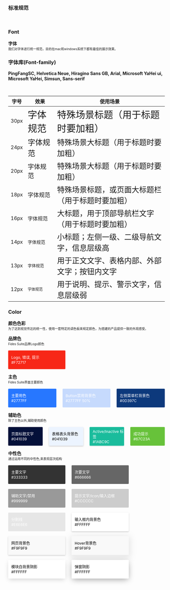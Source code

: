 ### 标准规范
<br>

### Font
**字体** 
<br>
<font size=1.5>我们对字体进行统一规范，目的在mac和windows系统下都有最佳的展示效果。</font>


### 字体库(Font-family)
**PingFangSC, Helvetica Neue, Hiragino Sans GB, Arial, Microsoft YaHei ui, Microsoft YaHei, Simsun, Sans-serif**

<br>

|字号|效果|使用场景|
|------|------|------|
|30px|<span style="font-size: 30px;">字体规范</span>|<span style="font-size: 30px;">特殊场景标题（用于标题时要加粗）</span>|
|24px|<span style="font-size: 24px;">字体规范</span>|<span style="font-size: 24px;">特殊场景大标题（用于标题时要加粗）</span>|
|20px|<span style="font-size: 20px;">字体规范</span>|<span style="font-size: 24px;">特殊场景大标题（用于标题时要加粗）</span>|
|18px|<span style="font-size: 18px;">字体规范</span>|<span style="font-size: 24px;">特殊场景标题，或页面大标题栏（用于标题时要加粗）</span>|
|16px|<span style="font-size: 16px;">字体规范</span>|<span style="font-size: 24px;">大标题，用于顶部导航栏文字（用于标题时要加粗）</span>|
|14px|<span style="font-size: 14px;">字体规范</span>|<span style="font-size: 24px;">小标题；左侧一级、二级导航文字，信息层级高</span>|
|13px|<span style="font-size: 13px;">字体规范</span>|<span style="font-size: 24px;">用于正文文字、表格内部、外部文字；按钮内文字</span>|
|12px|<span style="font-size: 12px;">字体规范</span>|<span style="font-size: 24px;">用于说明、提示、警示文字，信息层级弱</span>|

### Color
**颜色色彩**
<br>
<font size=1.5>为了达到视觉传达的统一性，使用一套特定的调色板来规定颜色，为搭建的产品提供一致的外观感受。</font>
<br>

**品牌色**
<br>
<font size=1.5>Fides Suite品牌Logo颜色</font>
<div style="width:184px;
height:60px;
background:rgba(247,39,23,1);
border-radius:2px;font-size:12px;color:rgba(255,255,255,1);padding-left: 10px;
    box-sizing: border-box;display:flex;justify-content:center;flex-direction:column;">
  <span style="line-height:17px;display:block">Logo, 错误, 提示</span>
  <span>#F72717</span>
</div>


**主色**
<br>
<font size=1.5>Fides Suite界面主要颜色</font>
<div style="display:flex">
<div style="width:184px;
height:60px;
background:rgba(39,119,255,1);
border-radius:2px;font-size:12px;color:rgba(255,255,255,1);padding-left: 10px;
    box-sizing: border-box;display:flex;justify-content:center;flex-direction:column;">
  <span style="line-height:17px;display:block">主要用色</span>
  <span>#2777FF</span>
</div>

<div style="width:184px;
height:60px;
background:rgba(39,119,255,0.5);
opacity: 0.5;
margin: 0 20px;
border-radius:2px;font-size:12px;color:rgba(255,255,255,1);padding-left: 10px;
    box-sizing: border-box;display:flex;justify-content:center;flex-direction:column;">
  <span style="line-height:17px;display:block">Button禁用背景色</span>
  <span>#2777FF  50%</span>
</div>
<div style="width:184px;
height:60px;
background:rgba(13,57,124,1);
border-radius:2px;font-size:12px;color:rgba(255,255,255,1);padding-left: 10px;
    box-sizing: border-box;display:flex;justify-content:center;flex-direction:column;">
  <span style="line-height:17px;display:block">左侧菜单栏背景色</span>
  <span>#0D397C</span>
</div>
</div>


**辅助色**
<br>
<font size=1.5>除了主色以外,辅助使用颜色</font>
<div style="display:flex;">
<div style="width:184px;
height:60px;
background:rgba(4,16,57,1);
border-radius:2px;font-size:12px;color:rgba(255,255,255,1);padding-left: 10px;
    box-sizing: border-box;display:flex;justify-content:center;flex-direction:column;">
  <span style="line-height:17px;display:block">页面标题文字</span>
  <span>#041039</span>
</div>

<div style="width:184px;
height:60px;
background:rgba(236,244,255,1);
box-shadow:0px 2px 4px 0px rgba(204,204,204,1);
margin: 0 20px;
border-radius:2px;font-size:12px;color:#000;padding-left: 10px;
    box-sizing: border-box;display:flex;justify-content:center;flex-direction:column;">
  <span style="line-height:17px;display:block">表格表头背景色</span>
  <span>#041039</span>
</div>

<div style="width:184px;
height:60px;
background:rgba(26,188,156,1);
box-shadow:0px 2px 2px 0px rgba(109,170,158,0.3);
margin: 0px 20px 0px 0px;
border-radius:2px;font-size:12px;color:#fff;padding-left: 10px;
    box-sizing: border-box;display:flex;justify-content:center;flex-direction:column;">
  <span style="line-height:17px;display:block">Active/Inactive 标签</span>
  <span>#1ABC9C</span>
</div>

<div style="width:184px;
height:60px;
background:rgba(103,194,58,1);
border-radius:2px;font-size:12px;color:#fff;padding-left: 10px;
    box-sizing: border-box;display:flex;justify-content:center;flex-direction:column;">
  <span style="line-height:17px;display:block">成功提示</span>
  <span>#67C23A</span>
</div>
</div>


**中性色**
<br>
<font size=1.5>通过运用不同的中性色,来表现层次结构</font>
<div style="display: flex; flex-wrap: wrap;">
<div style="width:184px;
height:60px;
background:rgba(51,51,51,1);
margin-bottom: 16px;
margin-right: 20px;
border-radius:2px;font-size:12px;color:#fff;padding-left: 10px;
    box-sizing: border-box;display:flex;justify-content:center;flex-direction:column;">
  <span style="line-height:17px;display:block">主要文字</span>
  <span>#333333</span>
</div>

<div style="width:184px;
height:60px;
background:rgba(102,102,102,1);
margin-bottom: 16px;
margin-right: 20px;
border-radius:2px;font-size:12px;color:#fff;padding-left: 10px;
    box-sizing: border-box;display:flex;justify-content:center;flex-direction:column;">
  <span style="line-height:17px;display:block">次要文字</span>
  <span>#666666</span>
</div>

<div style="width:184px;
height:60px;
background:rgba(153,153,153,1);
margin-bottom: 16px;
margin-right: 20px;
border-radius:2px;font-size:12px;color:#fff;padding-left: 10px;
    box-sizing: border-box;display:flex;justify-content:center;flex-direction:column;">
  <span style="line-height:17px;display:block">辅助文字/禁用</span>
  <span>#999999</span>
</div>

<div style="width:184px;
height:60px;
background:rgba(204,204,204,1);
margin-bottom: 16px;
margin-right: 20px;
border-radius:2px;font-size:12px;color:#fff;padding-left: 10px;
    box-sizing: border-box;display:flex;justify-content:center;flex-direction:column;">
  <span style="line-height:17px;display:block">提示文字/Icon/输入边框</span>
  <span>#CCCCCC</span>
</div>

<div style="width:184px;
height:60px;
background:rgba(230,230,230,1);
margin-bottom: 16px;
margin-right: 20px;
border-radius:2px;font-size:12px;color:#fff;padding-left: 10px;
    box-sizing: border-box;display:flex;justify-content:center;flex-direction:column;">
  <span style="line-height:17px;display:block">分割线</span>
  <span>#E6E6E6</span>
</div>

<div style="width:184px;
height:60px;
background:rgba(255,255,255,1);
box-shadow:0px 2px 4px 0px rgba(204,204,204,1);
margin-bottom: 16px;
margin-right: 20px;
border-radius:2px;font-size:12px;color:#000;padding-left: 10px;
    box-sizing: border-box;display:flex;justify-content:center;flex-direction:column;">
  <span style="line-height:17px;display:block">输入框内背景色</span>
  <span>#FFFFFF</span>
</div>

<div style="width:184px;
height:60px;
background:rgba(249,249,249,1);
box-shadow:0px 2px 4px 0px rgba(204,204,204,1);
margin-bottom: 16px;
margin-right: 20px;
border-radius:2px;font-size:12px;color:#000;padding-left: 10px;
    box-sizing: border-box;display:flex;justify-content:center;flex-direction:column;">
  <span style="line-height:17px;display:block">网页背景色</span>
  <span>#F9F9F9</span>
</div>

<div style="width:184px;
height:60px;
background:rgba(249,249,249,1);
box-shadow:0px 5px 20px 5px rgba(204,204,204,0.46);
margin-bottom: 16px;
margin-right: 20px;
border-radius:2px;font-size:12px;color:#000;padding-left: 10px;
    box-sizing: border-box;display:flex;justify-content:center;flex-direction:column;">
  <span style="line-height:17px;display:block">Hover背景色</span>
  <span>#F9F9F9</span>
</div>

<div style="width:184px;
height:60px;
background:rgba(255,255,255,1);
box-shadow:0px 5px 15px -3px rgba(204,204,204,1);
margin-bottom: 16px;
margin-right: 20px;
border-radius:2px;font-size:12px;color:#000;padding-left: 10px;
    box-sizing: border-box;display:flex;justify-content:center;flex-direction:column;">
  <span style="line-height:17px;display:block">模块白背景阴影</span>
  <span>#FFFFFF</span>
</div>

<div style="width:184px;
height:60px;
background:rgba(255,255,255,1);
box-shadow:0px 5px 20px -3px rgba(153,153,153,1);
margin-bottom: 16px;
margin-right: 20px;
border-radius:2px;font-size:12px;color:#000;padding-left: 10px;
    box-sizing: border-box;display:flex;justify-content:center;flex-direction:column;">
  <span style="line-height:17px;display:block">弹窗阴影</span>
  <span>#FFFFFF</span>
</div>
</div>
